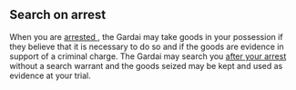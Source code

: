 ##  Search on arrest

When you are [ arrested ](/en/justice/arrests/arrests/) , the Gardai may take
goods in your possession if they believe that it is necessary to do so and if
the goods are evidence in support of a criminal charge. The Gardai may search
you [ after your arrest ](/en/justice/arrests/treatment-in-custody/) without a
search warrant and the goods seized may be kept and used as evidence at your
trial.
